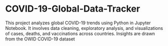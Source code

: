 # COVID-19-Global-Data-Tracker
This project analyzes global COVID-19 trends using Python in Jupyter Notebook. It involves data cleaning, exploratory analysis, and visualizations of cases, deaths, and vaccinations across countries. Insights are drawn from the OWID COVID-19 dataset
